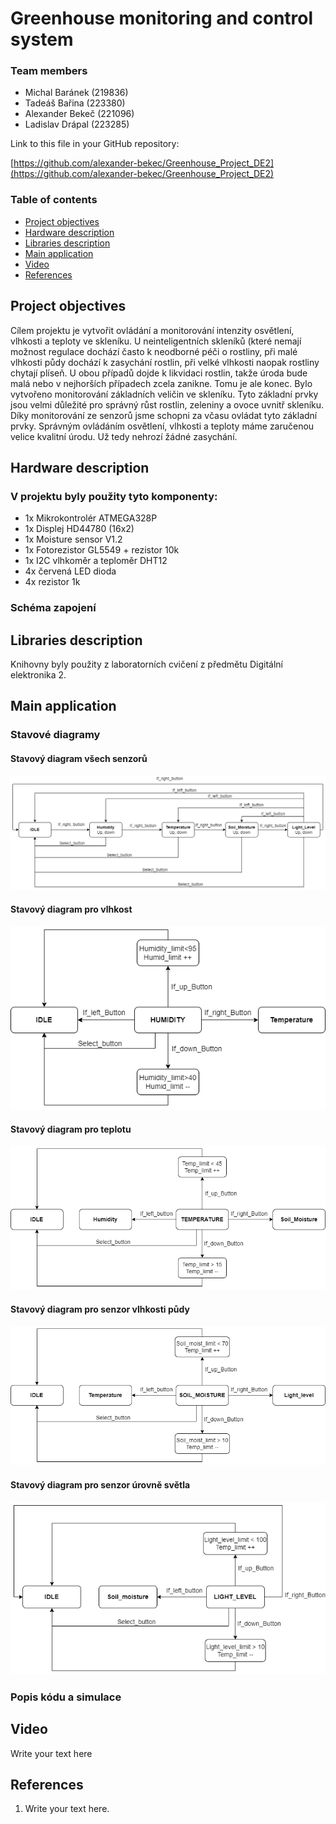 # Greenhouse monitoring and control system

### Team members

* Michal Baránek (219836)
* Tadeáš Bařina (223380)
* Alexander Bekeč (221096)
* Ladislav Drápal (223285)

Link to this file in your GitHub repository:

[https://github.com/alexander-bekec/Greenhouse_Project_DE2](https://github.com/alexander-bekec/Greenhouse_Project_DE2)

### Table of contents

* [Project objectives](#objectives)
* [Hardware description](#hardware)
* [Libraries description](#libs)
* [Main application](#main)
* [Video](#video)
* [References](#references)

<a name="objectives"></a>

## Project objectives

Cílem projektu je vytvořit ovládání a monitorování intenzity osvětlení, vlhkosti a teploty ve skleníku. U neinteligentních skleníků (které nemají možnost regulace dochází často k neodborné péči o rostliny, při malé vlhkosti půdy dochází k zasychání rostlin, při velké vlhkosti naopak rostliny chytají plíseň. U obou případů dojde k likvidaci rostlin, takže úroda bude malá nebo v nejhorších případech zcela zanikne. Tomu je ale konec. Bylo vytvořeno monitorování základních veličin ve skleníku. Tyto základní prvky jsou velmi důležité pro správný růst rostlin, zeleniny a ovoce uvnitř skleníku. Díky monitorování ze senzorů jsme schopni za včasu ovládat tyto základní prvky. Správným ovládáním osvětlení, vlhkosti a teploty máme zaručenou velice kvalitní úrodu. Už tedy nehrozí žádné zasychání.

<a name="hardware"></a>

## Hardware description

### V projektu byly použity tyto komponenty:
* 1x Mikrokontrolér ATMEGA328P
* 1x Displej HD44780 (16x2)
* 1x Moisture sensor V1.2
* 1x Fotorezistor GL5549 + rezistor 10k
* 1x I2C vlhkoměr a teploměr DHT12
* 4x červená LED dioda
* 4x rezistor 1k

### Schéma zapojení


<a name="libs"></a>

## Libraries description

Knihovny byly použity z laboratorních cvičení z předmětu Digitální elektronika 2.

<a name="main"></a>

## Main application

### Stavové diagramy

#### Stavový diagram všech senzorů
![all](Images/Statediagram_komplet.png)

#### Stavový diagram pro vlhkost
![Humidity](Images/Humidity2.png)

#### Stavový diagram pro teplotu
![Temperature](Images/Temperature2.png)

#### Stavový diagram pro senzor vlhkosti půdy
![Soil](Images/Soil_moist2.png)

#### Stavový diagram pro senzor úrovně světla
![Light](Images/Light_level.png)


### Popis kódu a simulace

<a name="video"></a>

## Video

Write your text here

<a name="references"></a>

## References

1. Write your text here.
